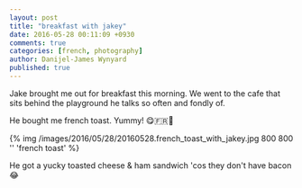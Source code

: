 ```yaml
---
layout: post
title: "breakfast with jakey"
date: 2016-05-28 00:11:09 +0930
comments: true
categories: [french, photography]
author: Danijel-James Wynyard
published: true
---
```

Jake brought me out for breakfast this morning. We went to the cafe that sits behind the playground he talks so often and fondly of.

He bought me french toast. Yummy! 😋🇫🇷🍞

{% img /images/2016/05/28/20160528.french_toast_with_jakey.jpg 800 800 '' 'french toast' %}

He got a yucky toasted cheese & ham sandwich 'cos they don't have bacon 😂
